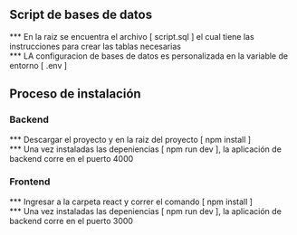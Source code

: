 ## Script de bases de datos

<p align="left">
    *** En la raiz se encuentra el archivo [ script.sql ] el cual tiene las instrucciones para crear las tablas necesarias </br>
    *** LA configuracion de bases de datos es personalizada en la variable de entorno [ .env ] </br>
</p>

## Proceso de instalación 

<p align="left">
    <h3>
        <b>
            Backend </br>
        </b>
    </h3>
    *** Descargar el proyecto y en la raiz del proyecto [ npm install ] </br>
    *** Una vez instaladas las depeniencias [ npm run dev ], la aplicación de backend corre en el puerto 4000 </br>
    <h3>
        <b>
            Frontend </br>
        </b>
    </h3>
    *** Ingresar a la carpeta react y correr el comando [ npm install ] </br>
    *** Una vez instaladas las depeniencias [ npm run dev ], la aplicación de backend corre en el puerto 3000 </br>
</p>